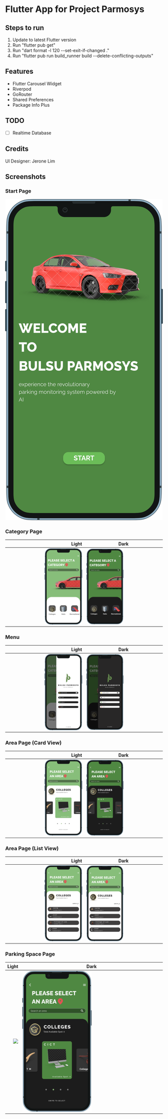 # Flutter App for Project Parmosys

## Steps to run
1. Update to latest Flutter version
2. Run "flutter pub get"
3. Run "dart format -l 120 --set-exit-if-changed ."
4. Run "flutter pub run build_runner build --delete-conflicting-outputs"

## Features
- Flutter Carousel Widget
- Riverpod
- GoRouter
- Shared Preferences
- Package Info Plus

## TODO
- [ ] Realtime Database

## Credits
UI Designer: Jerone Lim

## Screenshots

### Start Page
![](/reference/screenshot/start_page.png?raw=true)

### Category Page
|                                                                                    Light | Dark                                                                                    |
|-----------------------------------------------------------------------------------------:|-----------------------------------------------------------------------------------------|
| <img src="/reference/screenshot/category_page_light.png" style="width:50%; height:auto"> | <img src="/reference/screenshot/category_page_dark.png" style="width:50%; height:auto"> |

### Menu
|                                                                           Light | Dark                                                                           |
|--------------------------------------------------------------------------------:|--------------------------------------------------------------------------------|
| <img src="/reference/screenshot/menu_light.png" style="width:50%; height:auto"> | <img src="/reference/screenshot/menu_dark.png" style="width:50%; height:auto"> |

### Area Page (Card View)
|                                                                                          Light | Dark                                                                                          |
|-----------------------------------------------------------------------------------------------:|-----------------------------------------------------------------------------------------------|
| <img src="/reference/screenshot/area_page_card_view_light.png" style="width:50%; height:auto"> | <img src="/reference/screenshot/area_page_card_view_dark.png" style="width:50%; height:auto"> |

### Area Page (List View)
|                                                                                          Light | Dark                                                                                           |
|-----------------------------------------------------------------------------------------------:|------------------------------------------------------------------------------------------------|
| <img src="/reference/screenshot/area_page_list_view_light.png" style="width:50%; height:auto"> | <img src="/reference/screenshot/area_page_list_view_light.png" style="width:50%; height:auto"> |

### Parking Space Page
|                                                                                         Light | Dark                                                                                          |
|----------------------------------------------------------------------------------------------:|-----------------------------------------------------------------------------------------------|
| <img src="/reference/screenshot/parking_spage_page_light.png" style="width:50%; height:auto"> | <img src="/reference/screenshot/area_page_card_view_dark.png" style="width:50%; height:auto"> |
